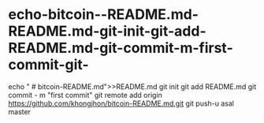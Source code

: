 # echo-bitcoin--README.md-README.md-git-init-git-add-README.md-git-commit-m-first-commit-git-
echo " # bitcoin-README.md">>README.md git init git add README.md git commit - m "first commit" git remote add origin https://github.com/khongjhon/bitcoin-README.md.git git push-u asal master
